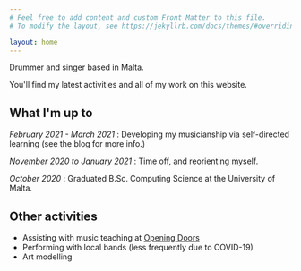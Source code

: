 ```yaml
---
# Feel free to add content and custom Front Matter to this file.
# To modify the layout, see https://jekyllrb.com/docs/themes/#overriding-theme-defaults

layout: home
---
```

Drummer and singer based in Malta.

You'll find my latest activities and all of my work on this website.

## What I'm up to
*February 2021 - March 2021*
: Developing my musicianship via self-directed learning (see the blog for more info.)

*November 2020 to January 2021*
: Time off, and reorienting myself.

*October 2020*
: Graduated B.Sc. Computing Science at the University of Malta.

## Other activities
- Assisting with music teaching at [Opening Doors](http://openingdoors.org.mt/)
- Performing with local bands (less frequently due to COVID-19)
- Art modelling